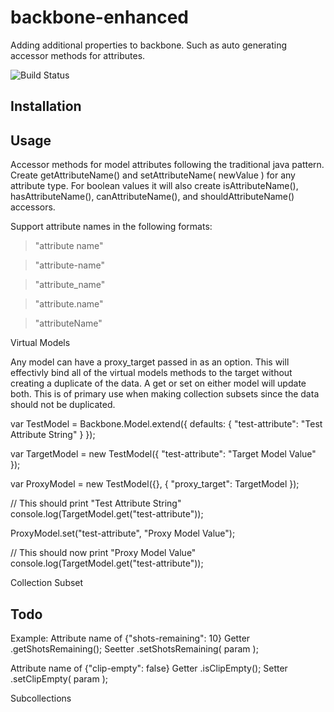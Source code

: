 # backbone-enhanced


Adding additional properties to backbone. Such as auto generating accessor methods for attributes.


![Build Status](https://travis-ci.org/mwurzberger/backbone-enhanced.svg?branch=master)


## Installation

## Usage

Accessor methods for model attributes following the traditional java pattern. Create getAttributeName() and setAttributeName( newValue ) for any attribute type. For boolean values it will also create isAttributeName(), hasAttributeName(), canAttributeName(), and shouldAttributeName() accessors.

Support attribute names in the following formats:

> "attribute name"

> "attribute-name"

> "attribute_name"

> "attribute.name"

> "attributeName"


Virtual Models

Any model can have a proxy_target passed in as an option. This will effectivly bind all of the virtual models methods to the target without creating a duplicate of the data. A get or set on either model will update both. This is of primary use when making collection subsets since the data should not be duplicated.

var TestModel = Backbone.Model.extend({
	defaults: {
		"test-attribute": "Test Attribute String"
	}
});

var TargetModel = new TestModel({
	"test-attribute": "Target Model Value"
});

var ProxyModel = new TestModel({}, {
	"proxy_target": TargetModel
});

// This should print "Test Attribute String"
console.log(TargetModel.get("test-attribute"));

ProxyModel.set("test-attribute", "Proxy Model Value");

// This should now print "Proxy Model Value"
console.log(TargetModel.get("test-attribute"));



Collection Subset


## Todo



Example:
Attribute name of {"shots-remaining": 10}
Getter .getShotsRemaining();
Seetter .setShotsRemaining( param );

Attribute name of {"clip-empty": false}
Getter .isClipEmpty();
Setter .setClipEmpty( param );



Subcollections
